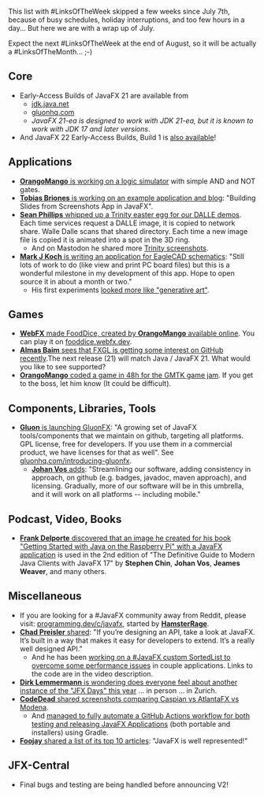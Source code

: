 This list with #LinksOfTheWeek skipped a few weeks since July 7th, because of busy schedules, holiday interruptions, and too few hours in a day... But here we are with a wrap up of July.

Expect the next #LinksOfTheWeek at the end of August, so it will be actually a #LinksOfTheMonth... ;-)

## Core

* Early-Access Builds of JavaFX 21 are available from
  * [jdk.java.net](https://jdk.java.net/javafx21/)
  * [gluonhq.com](https://gluonhq.com/products/javafx/)
  * *JavaFX 21-ea is designed to work with JDK 21-ea, but it is known to work with JDK 17 and later versions*.
* And JavaFX 22 Early-Access Builds, Build 1 is [also available](https://jdk.java.net/javafx22/)!
  
## Applications

* [**OrangoMango** is working on a logic simulator](https://twitter.com/orango_mango/status/1683512470466437121) with simple AND and NOT gates.
* [**Tobias Briones** is working on an example application and blog](https://twitter.com/tobiasbriones_/status/1680117927662501888): "Building Slides from Screenshots App in JavaFX".
* [**Sean Phillips** whipped up a Trinity easter egg for our DALLE demos](https://twitter.com/SeanMiPhillips/status/1679498134974595072). Each time services request a DALLE image, it is copied to network share. Walle Dalle scans that shared directory. Each time a new image file is copied it is animated into a spot in the 3D ring.
  * And on Mastodon he shared more [Trinity screenshots](https://foojay.social/@Birdasaur@jvm.social).
* [**Mark J Koch** is writing an application for EagleCAD schematics](https://mastodon.social/@maehem/110743557437273863): "Still lots of work to do (like view and print PC board files) but this is a wonderful milestone in my development of this app. Hope to open source it in about a month or two."
  * His first experiments [looked more like "generative art"](https://mastodon.social/@maehem/110708951041214410).

## Games

* [**WebFX** made FoodDice, created by **OrangoMango** available online](https://twitter.com/WebFXProject/status/1676576239258042368). You can play it on [fooddice.webfx.dev](https://fooddice.webfx.dev/).
* [**Almas Baim** sees that FXGL is getting some interest on GitHub recently](https://twitter.com/AlmasBaim/status/1679096264988696576).The next release (21) will match Java / JavaFX 21. What would you like to see supported?
* [**OrangoMango** coded a game in 48h for the GMTK game jam](https://twitter.com/orango_mango/status/1678428149233639424). If you get to the boss, let him know (It could be difficult).

## Components, Libraries, Tools

* [**Gluon** is launching GluonFX](https://techhub.social/@gluonhq/110786277544214779): "A growing set of JavaFX tools/components that we maintain on github, targeting all platforms. GPL license, free for developers. If you use them in a commercial product, we have licenses for that as well". See [gluonhq.com/introducing-gluonfx](https://gluonhq.com/introducing-gluonfx/).
  * [**Johan Vos** adds](https://twitter.com/johanvos/status/1684563837188739072): "Streamlining our software, adding consistency in approach, on github (e.g. badges, javadoc, maven approach), and licensing. Gradually, more of our software will be in this umbrella, and it will work on all platforms -- including mobile."

## Podcast, Video, Books

* [**Frank Delporte** discovered that an image he created for his book "Getting Started with Java on the Raspberry Pi" with a JavaFX application](https://foojay.social/@frankdelporte/110790391834861143) is used in the 2nd edition of "The Definitive Guide to Modern Java Clients with JavaFX 17" by **Stephen Chin**, **Johan Vos**, **Jeames Weaver**, and many others.

## Miscellaneous

* If you are looking for a #JavaFX community away from Reddit, please visit: [programming.dev/c/javafx](https://programming.dev/c/javafx), started by [**HamsterRage**](https://programming.dev/u/HamsterRage).
* [**Chad Preisler** shared](https://twitter.com/cpreisler/status/1683843706988683268): "If you’re designing an API, take a look at JavaFX. It’s built in a way that makes it easy for developers to extend. It’s a really well designed API."
  * And he has been [working on a #JavaFX custom SortedList to overcome some performance issues](https://twitter.com/cpreisler/status/1683207830910693376) in couple applications. Links to the code are in the video description.
* [**Dirk Lemmermann** is wondering does everyone feel about another instance of the "JFX Days" this year](https://twitter.com/dlemmermann/status/1679935053541851160) ... in person ... in Zurich.
* [**CodeDead** shared screenshots comparing Caspian vs AtlantaFX vs Modena](https://twitter.com/C0DEDEAD/status/1677498043778605061).
  * And [managed to fully automate a GitHub Actions workflow for both testing and releasing JavaFX Applications](https://twitter.com/C0DEDEAD/status/1677397519066603528) (both portable and installers) using Gradle.
* [**Foojay** shared a list of its top 10 articles](https://twitter.com/foojayio/status/1681578734002864131): "JavaFX is well represented!"

## JFX-Central

* Final bugs and testing are being handled before announcing V2!